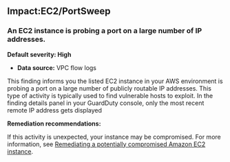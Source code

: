 Impact:EC2/PortSweep
--------------------

### An EC2 instance is probing a port on a large number of IP addresses.

**Default severity: High**

* **Data source:** VPC flow logs

This finding informs you the listed EC2 instance in your AWS environment is probing a port on a large number of publicly routable IP addresses. This type of activity is typically used to find vulnerable hosts to exploit. In the finding details panel in your GuardDuty console, only the most recent remote IP address gets displayed

**Remediation recommendations:**

If this activity is unexpected, your instance may be compromised. For more information, see [Remediating a potentially compromised Amazon EC2 instance](https://docs.aws.amazon.com/guardduty/latest/ug/compromised-ec2.html).